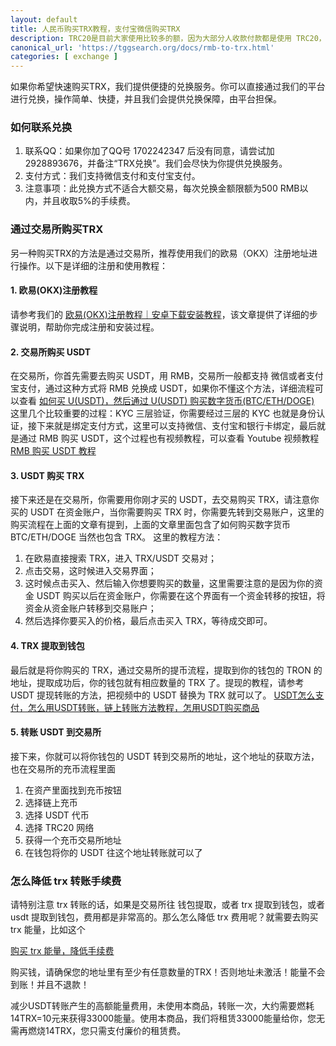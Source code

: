 ```yaml
---
layout: default
title: 人民币购买TRX教程，支付宝微信购买TRX
description: TRC20是目前大家使用比较多的额，因为大部分人收款付款都是使用 TRC20，而TRC20上需要 trx 作为手续费，购买trx是比较麻烦的，很多人希望直接通过人民币用微信或者支付宝来购买 trx，那么今天这里就给大家一个教程，如何用支付宝和微信购买trx。
canonical_url: 'https://tggsearch.org/docs/rmb-to-trx.html'
categories: [ exchange ]
---
```

如果你希望快速购买TRX，我们提供便捷的兑换服务。你可以直接通过我们的平台进行兑换，操作简单、快捷，并且我们会提供兑换保障，由平台担保。

### 如何联系兑换

1. 联系QQ：如果你加了QQ号 1702242347 后没有同意，请尝试加 2928893676，并备注“TRX兑换”。我们会尽快为你提供兑换服务。
2. 支付方式：我们支持微信支付和支付宝支付。
3. 注意事项：此兑换方式不适合大额交易，每次兑换金额限额为500 RMB以内，并且收取5%的手续费。

### 通过交易所购买TRX
另一种购买TRX的方法是通过交易所，推荐使用我们的欧易（OKX）注册地址进行操作。以下是详细的注册和使用教程：

#### 1. 欧易(OKX)注册教程
请参考我们的 [欧易(OKX)注册教程｜安卓下载安装教程](./okx-install.html)，该文章提供了详细的步骤说明，帮助你完成注册和安装过程。

#### 2. 交易所购买 USDT
在交易所，你首先需要去购买 USDT，用 RMB，交易所一般都支持 微信或者支付宝支付，通过这种方式将 RMB 兑换成 USDT，如果你不懂这个方法，详细流程可以查看 [ 如何买 U(USDT)，然后通过 U(USDT) 购买数字货币(BTC/ETH/DOGE)](./buyu-selleru.html)
这里几个比较重要的过程：KYC 三层验证，你需要经过三层的 KYC 也就是身份认证，接下来就是绑定支付方式，这里可以支持微信、支付宝和银行卡绑定，最后就是通过 RMB 购买 USDT，这个过程也有视频教程，可以查看 Youtube 视频教程 [RMB 购买 USDT 教程](./302.html?target=https://www.youtube.com/watch?v=Y2A1SBRD5RM)

#### 3. USDT 购买 TRX
接下来还是在交易所，你需要用你刚才买的 USDT，去交易购买 TRX，请注意你买的 USDT 在资金账户，当你需要购买 TRX 时，你需要先转到交易账户，这里的购买流程在上面的文章有提到，上面的文章里面包含了如何购买数字货币 BTC/ETH/DOGE 当然也包含 TRX。
这里的教程方法：
1. 在欧易直接搜索 TRX，进入 TRX/USDT 交易对；
2. 点击交易，这时候进入交易界面；
3. 这时候点击买入、然后输入你想要购买的数量，这里需要注意的是因为你的资金 USDT 购买以后在资金账户，你需要在这个界面有一个资金转移的按钮，将资金从资金账户转移到交易账户；
4. 然后选择你要买入的价格，最后点击买入 TRX，等待成交即可。

#### 4. TRX 提取到钱包
最后就是将你购买的 TRX，通过交易所的提币流程，提取到你的钱包的 TRON 的地址，提取成功后，你的钱包就有相应数量的 TRX 了。提现的教程，请参考 USDT 提现转账的方法，把视频中的 USDT 替换为 TRX 就可以了。
[USDT怎么支付，怎么用USDT转账，链上转账方法教程，怎用USDT购买商品](./302.html?target=https://www.youtube.com/watch?v=m9WqHFmEsX4)

#### 5. 转账 USDT 到交易所
接下来，你就可以将你钱包的 USDT 转到交易所的地址，这个地址的获取方法，也在交易所的充币流程里面
1. 在资产里面找到充币按钮
2. 选择链上充币
3. 选择 USDT 代币
4. 选择 TRC20 网络
5. 获得一个充币交易所地址
6. 在钱包将你的 USDT 往这个地址转账就可以了

### 怎么降低 trx 转账手续费
请特别注意 trx 转账的话，如果是交易所往 钱包提取，或者 trx 提取到钱包，或者 usdt 提取到钱包，费用都是非常高的。那么怎么降低 trx 费用呢？就需要去购买 trx 能量，比如这个

[购买 trx 能量，降低手续费](./302.html?target=http://tggsearch.shop?from=10664&cid=27&mid=135)

购买钱，请确保您的地址里有至少有任意数量的TRX！否则地址未激活！能量不会到账！并且不退款！

减少USDT转账产生的高额能量费用，未使用本商品，转账一次，大约需要燃耗14TRX=10元来获得33000能量。使用本商品，我们将租赁33000能量给你，您无需再燃烧14TRX，您只需支付廉价的租赁费。
